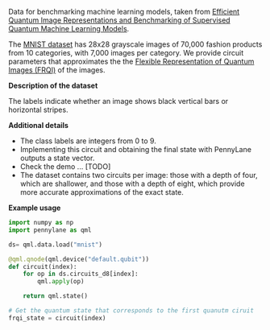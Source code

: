 Data for benchmarking machine learning models, taken from
[Efficient Quantum Image Representations and Benchmarking of Supervised Quantum Machine Learning Models](https://arxiv.org/abs/2503.xx).

The [MNIST dataset](https://ieeexplore.ieee.org/document/6296535) has 28x28 grayscale images of 70,000 fashion products from 10 categories, with 7,000 images per category. We provide circuit parameters that approximates the the [Flexible Representation of Quantum Images (FRQI)](https://link.springer.com/article/10.1007/s11128-010-0177-y) of the images.

**Description of the dataset**

The labels indicate whether an image shows black vertical bars or horizontal stripes.

**Additional details**

- The class labels are integers from 0 to 9.
- Implementing this circuit and obtaining the final state with PennyLane outputs a state vector.
- Check the demo ... [TODO]
- The dataset contains two circuits per image: those with a depth of four, which are shallower, and those with a depth of eight, which provide more accurate approximations of the exact state.

**Example usage**

```python
import numpy as np
import pennylane as qml

ds= qml.data.load("mnist")

@qml.qnode(qml.device("default.qubit"))
def circuit(index):
    for op in ds.circuits_d8[index]:
        qml.apply(op)

    return qml.state()

# Get the quantum state that corresponds to the first quanutm ciruit
frqi_state = circuit(index)
```